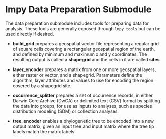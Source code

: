 # lmpy Data Preparation Submodule

The data preparation submodule includes tools for preparing data for analysis.  These
tools are generally exposed through `lmpy.tools` but can be used directly if desired.

* **build_grid** prepares a geospatial vector file representing a regular grid of
square cells covering a rectangular geospatial region of the earth, and defined by
minimum and maximum x and y coordinates.  The resulting output is called a
**shapegrid** and the cells in it are called **sites**.

* **layer_encoder** prepares a matrix from one or more geospatial layers, either raster
or vector, and a shapegrid. Parameters define the algorithm, layer attributes and
values to use for encoding the region covered by a shapegrid site.

* **occurrence_splitter** prepares a set of occurrence records, in either Darwin Core
Archive (DwCA) or delimited text (CSV) format by splitting the data into groups, for
use as inputs to analyses, such as species distribution modeling (SDM) or collection
analyses.

* **tree_encoder** enables a phylogenetic tree to be encoded into a new output matrix,
given an input tree and input matrix where the tree tip labels match the matrix labels.
